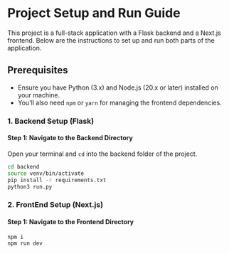 # Project Setup and Run Guide

This project is a full-stack application with a Flask backend and a Next.js frontend. Below are the instructions to set up and run both parts of the application.

## Prerequisites

- Ensure you have Python (3.x) and Node.js (20.x or later) installed on your machine.
- You'll also need `npm` or `yarn` for managing the frontend dependencies.

### 1. Backend Setup (Flask)

#### Step 1: Navigate to the Backend Directory

Open your terminal and `cd` into the backend folder of the project.

```bash
cd backend
source venv/bin/activate
pip install -r requirements.txt
python3 run.py
```

### 2. FrontEnd Setup (Next.js)

#### Step 1: Navigate to the Frontend Directory

```bash
npm i
npm run dev
```

